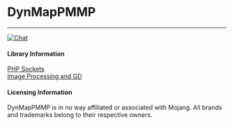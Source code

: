 # DynMapPMMP
-----

[![Chat](https://img.shields.io/badge/chat-on%20discord-7289da.svg)](https://discord.gg/YynM57V) 

#### Library Information
[PHP Sockets](http://php.net/manual/en/book.sockets.php)<br>
[Image Processing and GD](http://php.net/manual/en/book.image.php)

#### Licensing Information
DynMapPMMP is in no way affiliated or associated with Mojang. All brands and trademarks belong to their respective owners.
